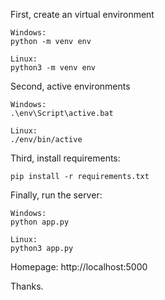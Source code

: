 First, create an virtual environment
```
Windows:
python -m venv env

Linux:
python3 -m venv env
```

Second, active environments
```
Windows:
.\env\Script\active.bat

Linux:
./env/bin/active
```

Third, install requirements:
```
pip install -r requirements.txt
```

Finally, run the server:
```
Windows:
python app.py

Linux:
python3 app.py
```

Homepage: http://localhost:5000

Thanks.